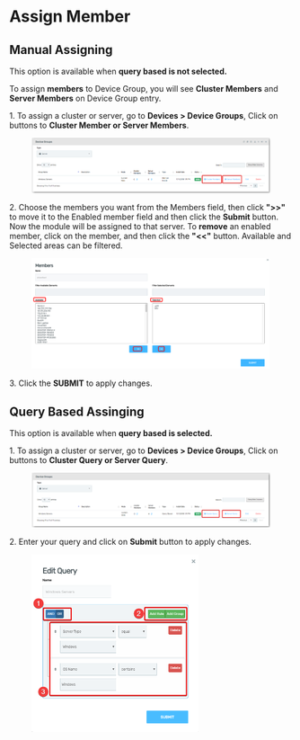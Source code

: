 # Assign Member

## Manual Assigning&#x20;

This option is available when **query based is not selected.**

To assign **members** to Device Group, you will see **Cluster Members** and **Server Members** on Device Group entry.

1\.      To assign a cluster or server, go to **Devices > Device Groups**, Click on buttons to **Cluster Member or Server Members**.&#x20;

<figure><img src="../../../.gitbook/assets/image (558).png" alt=""><figcaption></figcaption></figure>

2\.      Choose the members you want from the Members field, then click **">>"** to move it to the Enabled member field and then click the **Submit** button. Now the module will be assigned to that server. To **remove** an enabled member, click on the member, and then click the **"<<"** button. Available and Selected areas can be filtered.&#x20;

<figure><img src="../../../.gitbook/assets/image (555).png" alt=""><figcaption></figcaption></figure>

3\.       Click the **SUBMIT** to apply changes.

## Query Based Assinging

This option is available when **query based is selected.**

1\.      To assign a cluster or server, go to **Devices > Device Groups**, Click on buttons to **Cluster Query or Server Query**.&#x20;

<figure><img src="../../../.gitbook/assets/image (557).png" alt=""><figcaption></figcaption></figure>

2\.      Enter your query and click on **Submit** button to apply changes.

<div align="left">

<figure><img src="../../../.gitbook/assets/image (559).png" alt="" width="297"><figcaption></figcaption></figure>

</div>
